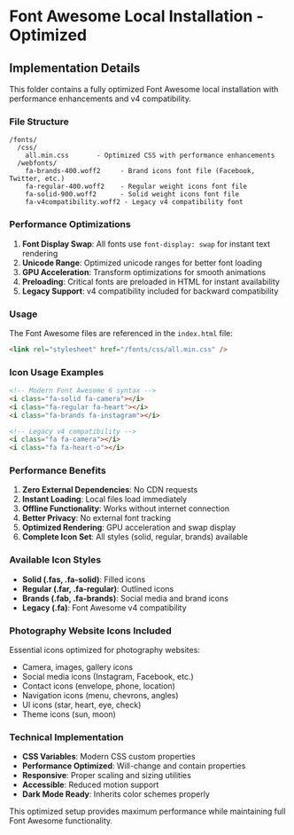 
# Font Awesome Local Installation - Optimized

## Implementation Details

This folder contains a fully optimized Font Awesome local installation with performance enhancements and v4 compatibility.

### File Structure

```
/fonts/
  /css/
    all.min.css       - Optimized CSS with performance enhancements
  /webfonts/
    fa-brands-400.woff2     - Brand icons font file (Facebook, Twitter, etc.)
    fa-regular-400.woff2    - Regular weight icons font file
    fa-solid-900.woff2      - Solid weight icons font file
    fa-v4compatibility.woff2 - Legacy v4 compatibility font
```

### Performance Optimizations

1. **Font Display Swap**: All fonts use `font-display: swap` for instant text rendering
2. **Unicode Range**: Optimized unicode ranges for better font loading
3. **GPU Acceleration**: Transform optimizations for smooth animations
4. **Preloading**: Critical fonts are preloaded in HTML for instant availability
5. **Legacy Support**: v4 compatibility included for backward compatibility

### Usage

The Font Awesome files are referenced in the `index.html` file:

```html
<link rel="stylesheet" href="/fonts/css/all.min.css" />
```

### Icon Usage Examples

```html
<!-- Modern Font Awesome 6 syntax -->
<i class="fa-solid fa-camera"></i>
<i class="fa-regular fa-heart"></i>
<i class="fa-brands fa-instagram"></i>

<!-- Legacy v4 compatibility -->
<i class="fa fa-camera"></i>
<i class="fa fa-heart-o"></i>
```

### Performance Benefits

1. **Zero External Dependencies**: No CDN requests
2. **Instant Loading**: Local files load immediately
3. **Offline Functionality**: Works without internet connection
4. **Better Privacy**: No external font tracking
5. **Optimized Rendering**: GPU acceleration and swap display
6. **Complete Icon Set**: All styles (solid, regular, brands) available

### Available Icon Styles

- **Solid (.fas, .fa-solid)**: Filled icons
- **Regular (.far, .fa-regular)**: Outlined icons  
- **Brands (.fab, .fa-brands)**: Social media and brand icons
- **Legacy (.fa)**: Font Awesome v4 compatibility

### Photography Website Icons Included

Essential icons optimized for photography websites:
- Camera, images, gallery icons
- Social media icons (Instagram, Facebook, etc.)
- Contact icons (envelope, phone, location)
- Navigation icons (menu, chevrons, angles)
- UI icons (star, heart, eye, check)
- Theme icons (sun, moon)

### Technical Implementation

- **CSS Variables**: Modern CSS custom properties
- **Performance Optimized**: Will-change and contain properties
- **Responsive**: Proper scaling and sizing utilities
- **Accessible**: Reduced motion support
- **Dark Mode Ready**: Inherits color schemes properly

This optimized setup provides maximum performance while maintaining full Font Awesome functionality.

